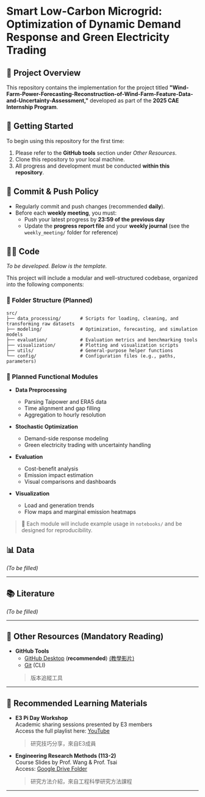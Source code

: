 # Smart Low-Carbon Microgrid: Optimization of Dynamic Demand Response and Green Electricity Trading

## 📘 Project Overview
This repository contains the implementation for the project titled **"Wind-Farm-Power-Forecasting-Reconstruction-of-Wind-Farm-Feature-Data-and-Uncertainty-Assessment,"** developed as part of the **2025 CAE Internship Program**.


## 🚀 Getting Started

To begin using this repository for the first time:

1. Please refer to the **GitHub tools** section under *Other Resources*.
2. Clone this repository to your local machine.
3. All progress and development must be conducted **within this repository**.


## 🔄 Commit & Push Policy

- Regularly commit and push changes (recommended **daily**).
- Before each **weekly meeting**, you must:
  - Push your latest progress by **23:59 of the previous day**
  - Update the **progress report file** and your **weekly journal** (see the `weekly_meeting/` folder for reference)

## 🧑‍💻 Code
*To be developed. Below is the template.*

This project will include a modular and well-structured codebase, organized into the following components:

### 📁 Folder Structure (Planned)

```
src/
├── data_processing/       # Scripts for loading, cleaning, and transforming raw datasets
├── modeling/              # Optimization, forecasting, and simulation models
├── evaluation/            # Evaluation metrics and benchmarking tools
├── visualization/         # Plotting and visualization scripts
├── utils/                 # General-purpose helper functions
└── config/                # Configuration files (e.g., paths, parameters)
```

### 🧩 Planned Functional Modules

- **Data Preprocessing**
  - Parsing Taipower and ERA5 data
  - Time alignment and gap filling
  - Aggregation to hourly resolution

- **Stochastic Optimization**
  - Demand-side response modeling
  - Green electricity trading with uncertainty handling

- **Evaluation**
  - Cost-benefit analysis
  - Emission impact estimation
  - Visual comparisons and dashboards

- **Visualization**
  - Load and generation trends
  - Flow maps and marginal emission heatmaps

> 📌 Each module will include example usage in `notebooks/` and be designed for reproducibility.


## 📊 Data  
*(To be filled)*  
<!-- Example: Source: ERA5 / CAMS / CEMS; Temporal resolution: daily; Spatial resolution: 0.1°; Variables: GHI, MEF, etc. -->

---

## 📚 Literature  
*(To be filled)*  
<!-- Example: Zhang et al. (2023), Beltrami et al. (2022); Focus on MEF estimation under zonal constraints -->

---

## 🔗 Other Resources (Mandatory Reading)
- **GitHub Tools**  
  - [GitHub Desktop](https://desktop.github.com/download/) (**recommended**) [(教學影片)](https://www.youtube.com/watch?v=iJXreJ3XhZY&list=PLwE9aC2NIkXl7r6p5TtYlgKhCuzbB16OO&index=6)
  - [Git](https://git-scm.com/) (CLI)
  > 版本追縱工具
---

## 📖 Recommended Learning Materials
- **E3 Pi Day Workshop**  
  Academic sharing sessions presented by E3 members  
  Access the full playlist here: [YouTube](https://www.youtube.com/playlist?list=PLwE9aC2NIkXl7r6p5TtYlgKhCuzbB16OO)
  > 研究技巧分享，來自E3成員



- **Engineering Research Methods (113-2)**  
  Course Slides by Prof. Wang & Prof. Tsai  
  Access: [Google Drive Folder](https://drive.google.com/drive/folders/1JO1s7RvkZt7yfIl7uBJmadE-ceetQ5X3?usp=sharing)  
  > 研究方法介紹，來自工程科學研究方法課程

---
